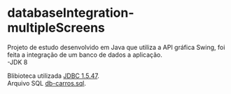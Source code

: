 # databaseIntegration-multipleScreens
Projeto de estudo desenvolvido em Java que utiliza a API gráfica Swing, foi feita a integração de um banco de dados a aplicação.
<br>-JDK 8
<p>
  Blibioteca utilizada
  <a href="https://downloads.mysql.com/archives/c-j/">JDBC 1.5.47</a>.
  <br>
  Arquivo SQL
  <a href="https://drive.google.com/file/d/1ghBdkXOvNDFmh1nQTtSn6vhtm_sN7TLZ/view?usp=sharing">db-carros.sql</a>.
</p>
